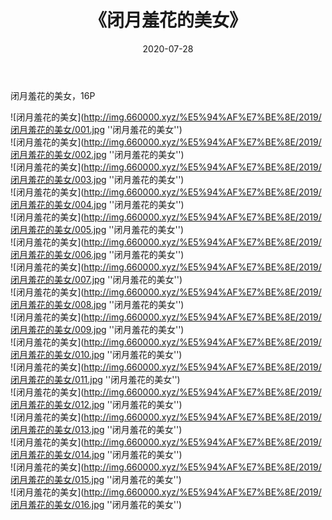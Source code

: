 ﻿---
layout: post
title:  《闭月羞花的美女》
date:   2020-07-28
img: http://img.660000.xyz/%E5%94%AF%E7%BE%8E/2019/闭月羞花的美女/000.jpg
categories: [美女, 清纯, 唯美]
---

闭月羞花的美女，16P

![闭月羞花的美女](http://img.660000.xyz/%E5%94%AF%E7%BE%8E/2019/闭月羞花的美女/001.jpg ''闭月羞花的美女'') <br>
![闭月羞花的美女](http://img.660000.xyz/%E5%94%AF%E7%BE%8E/2019/闭月羞花的美女/002.jpg ''闭月羞花的美女'') <br>
![闭月羞花的美女](http://img.660000.xyz/%E5%94%AF%E7%BE%8E/2019/闭月羞花的美女/003.jpg ''闭月羞花的美女'') <br>
![闭月羞花的美女](http://img.660000.xyz/%E5%94%AF%E7%BE%8E/2019/闭月羞花的美女/004.jpg ''闭月羞花的美女'') <br>
![闭月羞花的美女](http://img.660000.xyz/%E5%94%AF%E7%BE%8E/2019/闭月羞花的美女/005.jpg ''闭月羞花的美女'') <br>
![闭月羞花的美女](http://img.660000.xyz/%E5%94%AF%E7%BE%8E/2019/闭月羞花的美女/006.jpg ''闭月羞花的美女'') <br>
![闭月羞花的美女](http://img.660000.xyz/%E5%94%AF%E7%BE%8E/2019/闭月羞花的美女/007.jpg ''闭月羞花的美女'') <br>
![闭月羞花的美女](http://img.660000.xyz/%E5%94%AF%E7%BE%8E/2019/闭月羞花的美女/008.jpg ''闭月羞花的美女'') <br>
![闭月羞花的美女](http://img.660000.xyz/%E5%94%AF%E7%BE%8E/2019/闭月羞花的美女/009.jpg ''闭月羞花的美女'') <br>
![闭月羞花的美女](http://img.660000.xyz/%E5%94%AF%E7%BE%8E/2019/闭月羞花的美女/010.jpg ''闭月羞花的美女'') <br>
![闭月羞花的美女](http://img.660000.xyz/%E5%94%AF%E7%BE%8E/2019/闭月羞花的美女/011.jpg ''闭月羞花的美女'') <br>
![闭月羞花的美女](http://img.660000.xyz/%E5%94%AF%E7%BE%8E/2019/闭月羞花的美女/012.jpg ''闭月羞花的美女'') <br>
![闭月羞花的美女](http://img.660000.xyz/%E5%94%AF%E7%BE%8E/2019/闭月羞花的美女/013.jpg ''闭月羞花的美女'') <br>
![闭月羞花的美女](http://img.660000.xyz/%E5%94%AF%E7%BE%8E/2019/闭月羞花的美女/014.jpg ''闭月羞花的美女'') <br>
![闭月羞花的美女](http://img.660000.xyz/%E5%94%AF%E7%BE%8E/2019/闭月羞花的美女/015.jpg ''闭月羞花的美女'') <br>
![闭月羞花的美女](http://img.660000.xyz/%E5%94%AF%E7%BE%8E/2019/闭月羞花的美女/016.jpg ''闭月羞花的美女'') <br>
